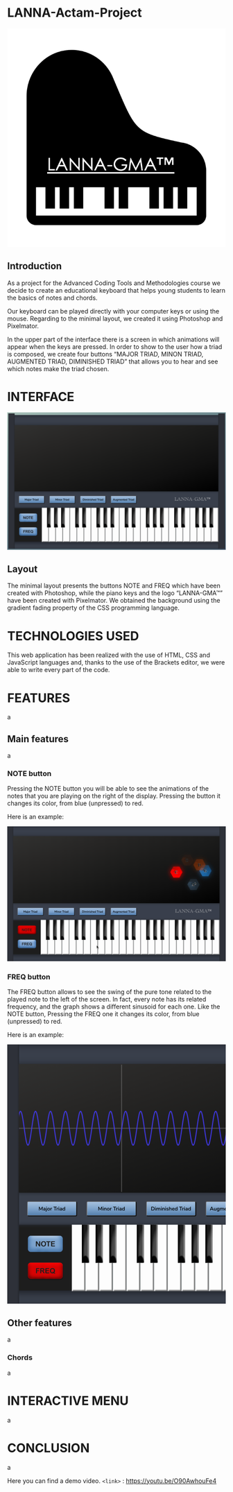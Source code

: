 # LANNA-Actam-Project

![](https://github.com/giuris/LANNA-Actam-Project/blob/main/screenshots/logo.png)

## Introduction
As a project for the Advanced Coding Tools and Methodologies course we decide to create an educational keyboard that helps young students to learn the basics of notes and chords. 

Our keyboard can be played directly with your computer keys or using the mouse. Regarding to the minimal layout, we created it using Photoshop and Pixelmator.

In the upper part of the interface there is a screen in which animations will appear when the keys are pressed. In order to show to the user how a triad is composed, we create four buttons “MAJOR TRIAD, MINON TRIAD, AUGMENTED TRIAD, DIMINISHED TRIAD” that allows you to hear and see which notes make the triad chosen.

# INTERFACE

![](https://github.com/giuris/LANNA-Actam-Project/blob/main/screenshots/layout.png)

## Layout 
The  minimal layout presents the buttons NOTE and FREQ which have been created with Photoshop, while the piano keys and the logo “LANNA-GMA™” have been created with Pixelmator.
We obtained the background using the gradient fading property of the CSS programming language. 

# TECHNOLOGIES USED
This web application has been realized with the use of HTML, CSS and JavaScript languages and, thanks to the use of the Brackets editor, we were able to write every part of the code.


# FEATURES
a

## Main features
a

### NOTE button
Pressing the NOTE button you will be able to see the animations of the notes that you are playing on the right of the display. 
Pressing the button it changes its color, from blue (unpressed) to red.

Here is an example:

![](https://github.com/giuris/LANNA-Actam-Project/blob/main/screenshots/notee.png)



### FREQ button
The FREQ button allows to see the swing of the pure tone related to the played note to the left of the screen. In fact, every note has its related frequency, and the graph shows a different sinusoid for each one.
Like the NOTE button, Pressing the FREQ one it changes its color, from blue (unpressed) to red.

Here is an example:


![](https://github.com/giuris/LANNA-Actam-Project/blob/main/screenshots/freqq.png)


## Other features
a

### Chords
a


# INTERACTIVE MENU
a


# CONCLUSION
a

Here you can find a demo video.
`<link>` : <https://youtu.be/O90AwhouFe4>
